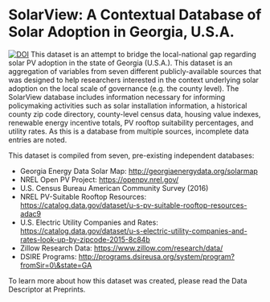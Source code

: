 # SolarView: A Contextual Database of Solar Adoption in Georgia, U.S.A.
[![DOI](https://zenodo.org/badge/155279543.svg)](https://zenodo.org/badge/latestdoi/155279543)
This dataset is an attempt to bridge the local-national gap regarding solar PV adoption in the state of Georgia (U.S.A.). This dataset is an aggregation of variables from seven different publicly-available sources that was designed to help researchers interested in the context underlying solar adoption on the local scale of governance (e.g. the county level). The SolarView database includes information necessary for informing policymaking activities such as solar installation information, a historical county zip code directory, county-level census data, housing value indexes, renewable energy incentive totals, PV rooftop suitability percentages, and utility rates. As this is a database from multiple sources, incomplete data entries are noted.

This dataset is compiled from seven, pre-existing independent databases:
- Georgia Energy Data Solar Map: http://georgiaenergydata.org/solarmap
- NREL Open PV Project: https://openpv.nrel.gov/
- U.S. Census Bureau American Community Survey (2016)
- NREL PV-Suitable Rooftop Resources: https://catalog.data.gov/dataset/u-s-pv-suitable-rooftop-resources-adac9
- U.S. Electric Utility Companies and Rates: https://catalog.data.gov/dataset/u-s-electric-utility-companies-and-rates-look-up-by-zipcode-2015-8c84b
- Zillow Research Data: https://www.zillow.com/research/data/
- DSIRE Programs: http://programs.dsireusa.org/system/program?fromSir=0\&state=GA

To learn more about how this dataset was created, please read the Data Descriptor at Preprints.
